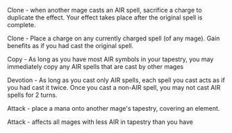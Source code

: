Clone - when another mage casts an AIR spell, sacrifice a charge to duplicate the effect. Your effect takes place after the original spell is complete.

Clone - Place a charge on any currently charged spell (of any mage). Gain benefits as if you had cast the original spell.

Copy - As long as you have most AIR symbols in your tapestry, you may immediately copy any AIR spells that are cast by other mages

Devotion - As long as you cast only AIR spells, each spell you cast acts as if you had cast it twice. Once you cast a non-AIR spell, you may not cast AIR spells for 2 turns.

Attack - place a mana onto another mage's tapestry, covering an element.

Attack - affects all mages with less AIR in tapestry than you have

